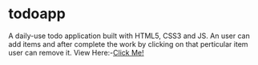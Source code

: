 # todoapp
A daily-use todo application built with HTML5, CSS3 and JS. 
An user can add items and after complete the work by clicking on that perticular item user can remove it.
View Here:-<a href="https://ibiswajitmishra.github.io/todoapp/">Click Me!</a>
